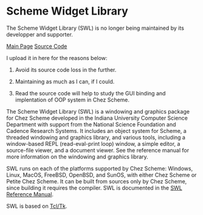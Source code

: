 # Scheme Widget Library

The Scheme Widget Library (SWL) is no longer being maintained by its developper and supporter.

[Main Page](https://www.scheme.com/swl.html) [Source Code](https://www.scheme.com/csv8.4/swl1.3-src.tar.gz)

I upload it in here for the reasons below:

1. Avoid its source code loss in the further.

2. Maintaining as much as I can, if I could.

3. Read the source code will help to study the GUI binding and implentation of OOP system in Chez Scheme.


The Scheme Widget Library (SWL) is a windowing and graphics package for Chez Scheme developed in the Indiana University Computer Science Department with support from the National Science Foundation and Cadence Research Systems. It includes an object system for Scheme, a threaded windowing and graphics library, and various tools, including a window-based REPL (read-eval-print loop) window, a simple editor, a source-file viewer, and a document viewer. See the reference manual for more information on the windowing and graphics library.

SWL runs on each of the platforms supported by Chez Scheme: Windows, Linux, MacOS, FreeBSD, OpenBSD, and SunOS, with either Chez Scheme or Petite Chez Scheme. It can be built from sources only by Chez Scheme, since building it requires the compiler. SWL is documented in the [SWL Reference Manual](https://www.scheme.com/swlman/).

SWL is based on [Tcl/Tk](http://www.tcl.tk).
